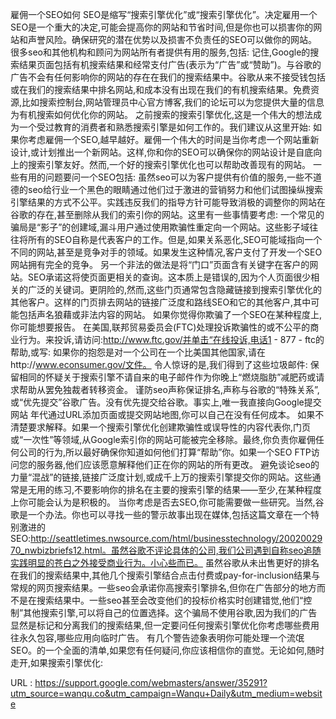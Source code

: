 雇佣一个SEO如何 
 SEO是缩写“搜索引擎优化”或“搜索引擎优化”。决定雇用一个SEO是一个重大的决定,可能会提高你的网站和节省时间,但是你也可以损害你的网站和声誉风险。确保研究的潜在优势以及损害不负责任的SEO可以做你的网站。很多seo和其他机构和顾问为网站所有者提供有用的服务,包括: 
 记住,Google的搜索结果页面包括有机搜索结果和经常支付广告(表示为“广告”或“赞助”)。与谷歌的广告不会有任何影响你的网站的存在在我们的搜索结果中。谷歌从来不接受钱包括或在我们的搜索结果中排名网站,和成本没有出现在我们的有机搜索结果。免费资源,比如搜索控制台,网站管理员中心官方博客,我们的论坛可以为您提供大量的信息为有机搜索如何优化你的网站。 
 之前搜索的搜索引擎优化,这是一个伟大的想法成为一个受过教育的消费者和熟悉搜索引擎是如何工作的。我们建议从这里开始: 
 如果你考虑雇佣一个SEO,越早越好。雇佣一个伟大的时间是当你考虑一个网站重新设计,或计划推出一个新网站。这样,你和你的SEO可以确保你的网站设计是自底向上的搜索引擎友好。然而,一个好的搜索引擎优化也可以帮助改善现有的网站。 
 一些有用的问题要问一个SEO包括: 
 虽然seo可以为客户提供有价值的服务,一些不道德的seo给行业一个黑色的眼睛通过他们过于激进的营销努力和他们试图操纵搜索引擎结果的方式不公平。实践违反我们的指导方针可能导致消极的调整你的网站在谷歌的存在,甚至删除从我们的索引你的网站。这里有一些事情要考虑: 
 一个常见的骗局是“影子”的创建域,漏斗用户通过使用欺骗性重定向一个网站。这些影子域往往将所有的SEO自称是代表客户的工作。但是,如果关系恶化,SEO可能域指向一个不同的网站,甚至是竞争对手的领域。如果发生这种情况,客户支付了开发一个SEO网站拥有完全的竞争。 
 另一个非法的做法是将“门口”页面含有关键字在客户的网站。SEO承诺这将使页面更相关的查询。这本质上是错误的,因为个人页面很少相关的广泛的关键词。更阴险的,然而,这些门页通常包含隐藏链接到搜索引擎优化的其他客户。这样的门页排去网站的链接广泛度和路线SEO和它的其他客户,其中可能包括声名狼藉或非法内容的网站。 
 如果你觉得你欺骗了一个SEO在某种程度上,你可能想要报告。 
 在美国,联邦贸易委员会(FTC)处理投诉欺骗性的或不公平的商业行为。来投诉,请访问:http://www.ftc.gov/并单击“在线投诉,电话1 - 877 - ftc的帮助,或写: 
 如果你的抱怨是对一个公司在一个比美国其他国家,请在http://www.econsumer.gov/文件。 
 令人惊讶的是,我们得到了这些垃圾邮件: 
 保留相同的怀疑关于搜索引擎不请自来的电子邮件作为你晚上“燃烧脂肪”减肥药或请求帮助从罢免独裁者转移资金。 
 谨防seo声称保证排名,声称与谷歌的“特殊关系”,或“优先提交”谷歌广告。没有优先提交给谷歌。事实上,唯一我直接向Google提交网站 
 年代通过URL添加页面或提交网站地图,你可以自己在没有任何成本。 
 如果不清楚要求解释。如果一个搜索引擎优化创建欺骗性或误导性的内容代表你,门页或“一次性”等领域,从Google索引你的网站可能被完全移除。最终,你负责你雇佣任何公司的行为,所以最好确保你知道如何他们打算“帮助”你。如果一个SEO FTP访问您的服务器,他们应该愿意解释他们正在你的网站的所有更改。 
 避免谈论seo的力量“混战”的链接,链接广泛度计划,或成千上万的搜索引擎提交你的网站。这些通常是无用的练习,不要影响你的排名在主要的搜索引擎的结果——至少,在某种程度上你可能会认为是积极的。 
 当你考虑是否去SEO,你可能需要做一些研究。当然,谷歌是一个办法。你也可以寻找一些的警示故事出现在媒体,包括这篇文章在一个特别激进的SEO:http://seattletimes.nwsource.com/html/businesstechnology/2002002970_nwbizbriefs12.html。虽然谷歌不评论具体的公司,我们公司遇到自称seo追随实践明显的苍白之外接受商业行为。小心些而已。 
 虽然谷歌从未出售更好的排名在我们的搜索结果中,其他几个搜索引擎结合点击付费或pay-for-inclusion结果与常规的网页搜索结果。一些seo会承诺你高搜索引擎排名,但你在广告部分的地方而不是在搜索结果中。一些seo甚至会改变他们的投标价格实时创建错觉,他们“控制”其他搜索引擎,可以将自己的位置选择。这个骗局不使用谷歌,因为我们的广告显然是标记和分离我们的搜索结果,但一定要问任何搜索引擎优化你考虑哪些费用往永久包容,哪些应用向临时广告。 
 有几个警告迹象表明你可能处理一个流氓SEO。的一个全面的清单,如果您有任何疑问,你应该相信你的直觉。无论如何,随时走开,如果搜索引擎优化: 
  
   
  URL : https://support.google.com/webmasters/answer/35291?utm_source=wanqu.co&utm_campaign=Wanqu+Daily&utm_medium=website